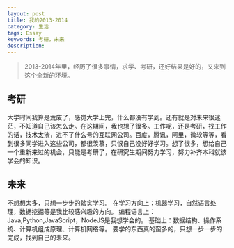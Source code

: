 ```yaml
---
layout: post
title: 我的2013-2014
category: 生活
tags: Essay
keywords: 考研，未来
description: 
---
```


> 2013-2014年里，经历了很多事情，求学、考研，还好结果是好的，又来到这个全新的环境。

## 考研

大学时间我算是荒废了，感觉大学上完，什么都没有学到。还有就是对未来很迷茫，不知道自己该怎么走。在这期间，我也想了很多。工作呢，还是考研，找工作的话，技术太渣，进不了什么号的互联网公司。百度，腾讯，阿里，微软等等，看到很多同学进入这些公司，都很羡慕，只恨自己没好好学习。想了很多，想给自己一个重新来过的机会，只能是考研了，在研究生期间努力学习，努力补齐本科就该学会的知识。


## 未来

不想想太多，只想一步步的踏实学习。
在学习方向上：机器学习，自然语言处理，数据挖掘等是我比较感兴趣的方向。
编程语言上：Java,Python,JavaScript，NodeJS是我想学会的。
基础上：数据结构、操作系统、计算机组成原理、计算机网络等。
要学的东西真的蛮多的，只想一步一步的完成，找到自己的未来。